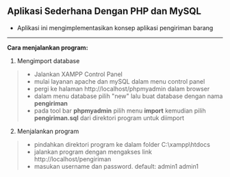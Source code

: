 ## **Aplikasi Sederhana Dengan PHP dan MySQL**
- Aplikasi ini mengimplementasikan konsep aplikasi pengiriman barang
------------------------------------------------
**Cara menjalankan program:**
1. Mengimport database
   
> - Jalankan XAMPP Control Panel
> - mulai layanan apache dan mySQL dalam menu control panel
> - pergi ke halaman http://localhost/phpmyadmin dalam browser
> - dalam menu database pilih "new" lalu buat database dengan nama **pengiriman**
> - pada tool bar **phpmyadmin** pilih menu **import** kemudian pilih **pengiriman.sql** dari direktori program untuk diimport

2. Menjalankan program
> - pindahkan direktori program ke dalam folder C:\xampp\htdocs
> - jalankan program dengan mengakses link http://localhost/pengiriman
> - masukan username dan password. default: admin1 admin1
